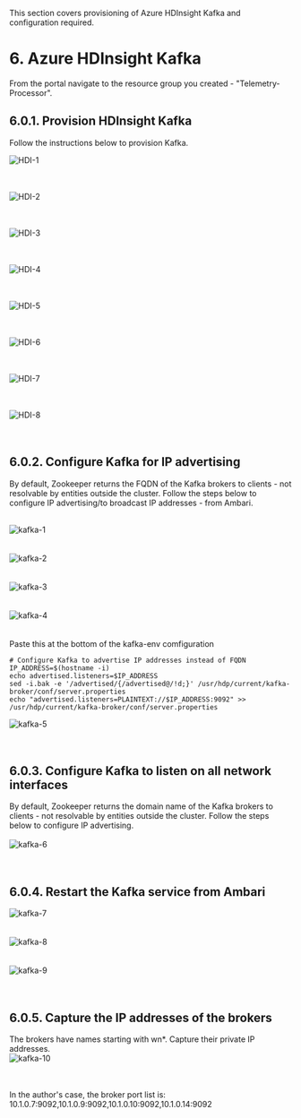 This section covers provisioning of Azure HDInsight Kafka and configuration required.

# 6. Azure HDInsight Kafka
From the portal navigate to the resource group you created - "Telemetry-Processor".

## 6.0.1.  Provision HDInsight Kafka 
Follow the instructions below to provision Kafka.<br>

![HDI-1](../images/CreateHDI-1.png)
<br><br><br>

![HDI-2](../images/CreateHDI-2.png)
<br><br><br>

![HDI-3](../images/CreateHDI-3.png)
<br><br><br>

![HDI-4](../images/CreateHDI-4.png)
<br><br><br>

![HDI-5](../images/CreateHDI-5.png)
<br><br><br>

![HDI-6](../images/CreateHDI-6.png)
<br><br><br>

![HDI-7](../images/CreateHDI-7.png)
<br><br><br>

![HDI-8](../images/CreateHDI-8.png)
<br><br><br>


## 6.0.2.  Configure Kafka for IP advertising
By default, Zookeeper returns the FQDN of the Kafka brokers to clients - not resolvable by entities outside the cluster.  Follow the steps below to configure IP advertising/to broadcast IP addresses - from Ambari.<br><br>

![kafka-1](../images/kafka-1.png)
<br><br><br>
![kafka-2](../images/kafka-2.png)
<br><br><br>
![kafka-3](../images/kafka-3.png)
<br><br><br>
![kafka-4](../images/kafka-4.png)
<br><br><br>
Paste this at the bottom of the kafka-env comfiguration<br>
```
# Configure Kafka to advertise IP addresses instead of FQDN
IP_ADDRESS=$(hostname -i)
echo advertised.listeners=$IP_ADDRESS
sed -i.bak -e '/advertised/{/advertised@/!d;}' /usr/hdp/current/kafka-broker/conf/server.properties
echo "advertised.listeners=PLAINTEXT://$IP_ADDRESS:9092" >> /usr/hdp/current/kafka-broker/conf/server.properties
```
![kafka-5](../images/kafka-5.png)
<br><br><br>

## 6.0.3.  Configure Kafka to listen on all network interfaces
By default, Zookeeper returns the domain name of the Kafka brokers to clients - not resolvable by entities outside the cluster.  Follow the steps below to configure IP advertising.<br><br>
![kafka-6](../images/kafka-6.png)
<br><br><br>

## 6.0.4.  Restart the Kafka service from Ambari
![kafka-7](../images/kafka-7.png)
<br><br><br>
![kafka-8](../images/kafka-8.png)
<br><br><br>
![kafka-9](../images/kafka-9.png)
<br><br><br>


## 6.0.5.  Capture the IP addresses of the brokers
The brokers have names starting with wn*.  Capture their private IP addresses.<br>
![kafka-10](../images/kafka-10.png)
<br><br><br>

In the author's case, the broker port list is:
10.1.0.7:9092,10.1.0.9:9092,10.1.0.10:9092,10.1.0.14:9092
